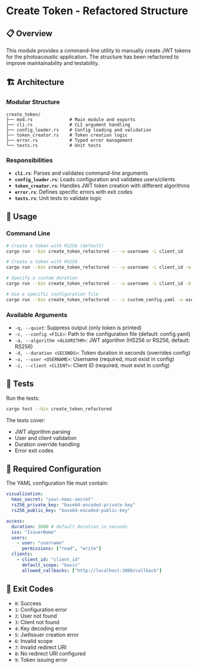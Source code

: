 # Create Token - Refactored Structure

## 📋 Overview

This module provides a command-line utility to manually create JWT tokens for the photoacoustic application. The structure has been refactored to improve maintainability and testability.

## 🏗️ Architecture

### Modular Structure

```
create_token/
├── mod.rs              # Main module and exports
├── cli.rs              # CLI argument handling
├── config_loader.rs    # Config loading and validation
├── token_creator.rs    # Token creation logic
├── error.rs            # Typed error management
└── tests.rs            # Unit tests
```

### Responsibilities

- **`cli.rs`**: Parses and validates command-line arguments
- **`config_loader.rs`**: Loads configuration and validates users/clients
- **`token_creator.rs`**: Handles JWT token creation with different algorithms
- **`error.rs`**: Defines specific errors with exit codes
- **`tests.rs`**: Unit tests to validate logic

## 🚀 Usage

### Command Line

```bash
# Create a token with RS256 (default)
cargo run --bin create_token_refactored -- -u username -i client_id

# Create a token with HS256
cargo run --bin create_token_refactored -- -u username -i client_id -a HS256

# Specify a custom duration
cargo run --bin create_token_refactored -- -u username -i client_id -d 7200

# Use a specific configuration file
cargo run --bin create_token_refactored -- -c custom_config.yaml -u username -i client_id
```

### Available Arguments

- `-q, --quiet`: Suppress output (only token is printed)
- `-c, --config <FILE>`: Path to the configuration file (default: config.yaml)
- `-a, --algorithm <ALGORITHM>`: JWT algorithm (HS256 or RS256, default: RS256)
- `-d, --duration <SECONDS>`: Token duration in seconds (overrides config)
- `-u, --user <USERNAME>`: Username (required, must exist in config)
- `-i, --client <CLIENT>`: Client ID (required, must exist in config)

## 🧪 Tests

Run the tests:

```bash
cargo test --bin create_token_refactored
```

The tests cover:

- JWT algorithm parsing
- User and client validation
- Duration override handling
- Error exit codes

## 🔧 Required Configuration

The YAML configuration file must contain:

```yaml
visualization:
  hmac_secret: "your-hmac-secret"
  rs256_private_key: "base64-encoded-private-key"
  rs256_public_key: "base64-encoded-public-key"

access:
  duration: 3600 # default duration in seconds
  iss: "IssuerName"
  users:
    - user: "username"
      permissions: ["read", "write"]
  clients:
    - client_id: "client_id"
      default_scope: "basic"
      allowed_callbacks: ["http://localhost:3000/callback"]
```

## 🚦 Exit Codes

- `0`: Success
- `1`: Configuration error
- `2`: User not found
- `3`: Client not found
- `4`: Key decoding error
- `5`: JwtIssuer creation error
- `6`: Invalid scope
- `7`: Invalid redirect URI
- `8`: No redirect URI configured
- `9`: Token issuing error
